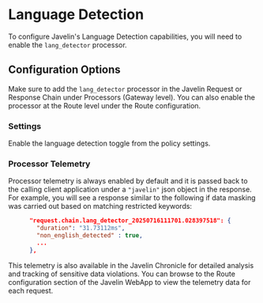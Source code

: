# Language Detection

To configure Javelin's Language Detection capabilities, you will need to enable the `lang_detector` processor.

## Configuration Options

Make sure to add the `lang_detector` processor in the Javelin Request or Response Chain under Processors (Gateway level). You can also enable the processor at the Route level under the Route configuration.


### Settings

Enable the language detection toggle from the policy settings.

### Processor Telemetry

Processor telemetry is always enabled by default and it is passed back to the calling client application under a `"javelin"` json object in the response. For example, you will see a response similar to the following if data masking was carried out based on matching restricted keywords:

```json
      "request.chain.lang_detector_20250716111701.028397518": {
        "duration": "31.73112ms",
        "non_english_detected" : true,
        ...
      },
```

This telemetry is also available in the Javelin Chronicle for detailed analysis and tracking of sensitive data violations. You can browse to the Route configuration section of the Javelin WebApp to view the telemetry data for each request.